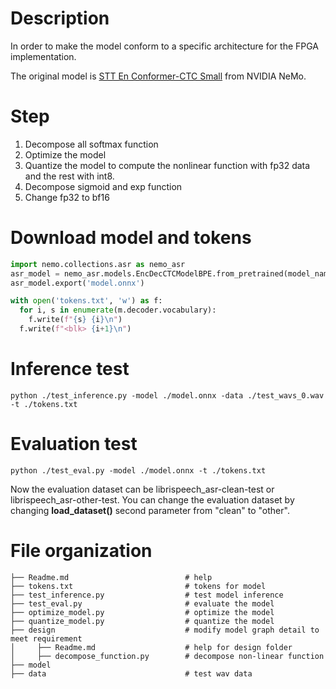 # Description
In order to make the model conform to a specific architecture for the FPGA implementation.

The original model is [STT En Conformer-CTC Small](https://catalog.ngc.nvidia.com/orgs/nvidia/teams/nemo/models/stt_en_conformer_ctc_small_ls) from NVIDIA NeMo.

# Step
1. Decompose all softmax function
2. Optimize the model
3. Quantize the model to compute the nonlinear function with fp32 data and the rest with int8.
4. Decompose sigmoid and exp function
5. Change fp32 to bf16

# Download model and tokens
```python
import nemo.collections.asr as nemo_asr
asr_model = nemo_asr.models.EncDecCTCModelBPE.from_pretrained(model_name="stt_en_conformer_ctc_small_ls")
asr_model.export('model.onnx')

with open('tokens.txt', 'w') as f:
  for i, s in enumerate(m.decoder.vocabulary):
    f.write(f"{s} {i}\n")
  f.write(f"<blk> {i+1}\n")
```

# Inference test
```
python ./test_inference.py -model ./model.onnx -data ./test_wavs_0.wav -t ./tokens.txt
```

# Evaluation test
```
python ./test_eval.py -model ./model.onnx -t ./tokens.txt
```
Now the evaluation dataset can be librispeech_asr-clean-test or librispeech_asr-other-test. You can change the evaluation dataset by changing **load_dataset()** second parameter from "clean" to "other".

# File organization
```
├── Readme.md                          # help
├── tokens.txt                         # tokens for model
├── test_inference.py                  # test model inference
├── test_eval.py                       # evaluate the model
├── optimize_model.py                  # optimize the model
├── quantize_model.py                  # quantize the model
├── design                             # modify model graph detail to meet requirement
│     ├── Readme.md                    # help for design folder
│     ├── decompose_function.py        # decompose non-linear function
├── model
├── data                               # test wav data
```
